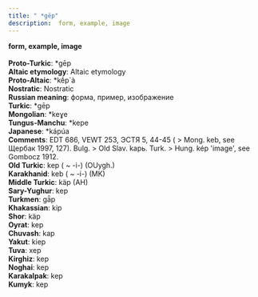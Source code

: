 ```yaml
---
title: " *gēp"
description:  form, example, image
---
```

<p data-pagefind-weight="0.5">
<strong> form, example, image</strong><br><br>
<strong>Proto-Turkic</strong>:  *gēp<br>
<strong>Altaic etymology</strong>:  Altaic etymology<br>
<strong> Proto-Altaic</strong>:  *kḗp`à<br>
<strong>Nostratic</strong>:  Nostratic<br>
<strong>Russian meaning</strong>:  форма, пример, изображение<br>
<strong>Turkic</strong>:  *gēp<br>
<strong>Mongolian</strong>:  *keɣe<br>
<strong>Tungus-Manchu</strong>:  *kepe<br>
<strong>Japanese</strong>:  *kápúa<br>
<strong>Comments</strong>:  EDT 686, VEWT 253, ЭСТЯ 5, 44-45 ( > Mong. keb, see Щербак 1997, 127). Bulg. > Old Slav. kapь. Turk. > Hung. kép 'image', see Gombocz 1912.<br>
<strong>Old Turkic</strong>:  kep ( ~ -i-) (OUygh.)<br>
<strong>Karakhanid</strong>:  keb ( ~ -i-) (MK)<br>
<strong>Middle Turkic</strong>:  käp (AH)<br>
<strong>Sary-Yughur</strong>:  kep<br>
<strong>Turkmen</strong>:  gǟp<br>
<strong>Khakassian</strong>:  kip<br>
<strong>Shor</strong>:  käp<br>
<strong>Oyrat</strong>:  kep<br>
<strong>Chuvash</strong>:  kap<br>
<strong>Yakut</strong>:  kiep<br>
<strong>Tuva</strong>:  xep<br>
<strong>Kirghiz</strong>:  kep<br>
<strong>Noghai</strong>:  kep<br>
<strong>Karakalpak</strong>:  kep<br>
<strong>Kumyk</strong>:  kep<br>

</p>
